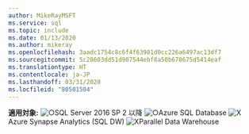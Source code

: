```yaml
---
author: MikeRayMSFT
ms.service: sql
ms.topic: include
ms.date: 01/13/2020
ms.author: mikeray
ms.openlocfilehash: 3aadc1754c8c6f4f63981d0cc226a6497ac13df7
ms.sourcegitcommit: 5c28603dd51d907544ebf8a50b678675d5414eaf
ms.translationtype: HT
ms.contentlocale: ja-JP
ms.lasthandoff: 03/31/2020
ms.locfileid: "80501504"
---
```

<Token>**適用対象:** ![○](media/yes-icon.png)SQL Server 2016 SP 2 以降 ![○](media/yes-icon.png)Azure SQL Database ![X](media/no-icon.png)Azure Synapse Analytics (SQL DW) ![X](media/no-icon.png)Parallel Data Warehouse </Token>
